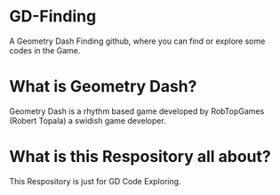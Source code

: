 # GD-Finding
A Geometry Dash Finding github, where you can find or explore some codes in the Game.
# What is Geometry Dash?
Geometry Dash is a rhythm based game developed by RobTopGames (Robert Topala) a swidish game developer.
# What is this Respository all about?
This Respository is just for GD Code Exploring.
